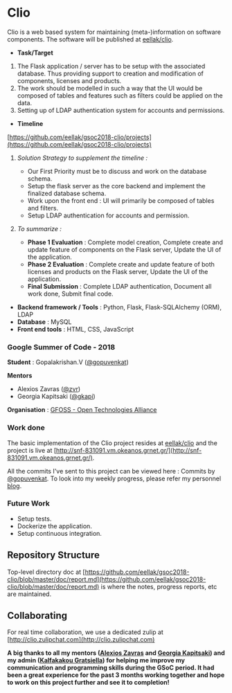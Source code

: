 # Clio

Clio is a web based system for maintaining (meta-)information on software components. The software will be published at [eellak/clio](https://github.com/eellak/clio).

* **Task/Target**

1. The Flask application / server has to be setup with the associated database. Thus providing support to creation and modification of components, licenses and products.
2. The work should be modelled in such a way that the UI would be composed of tables and features such as filters could be applied on the data.
3. Setting up of LDAP authentication system for accounts and permissions.

* **Timeline**

[https://github.com/eellak/gsoc2018-clio/projects](https://github.com/eellak/gsoc2018-clio/projects)

1. *Solution Strategy to supplement the timeline :*
    * Our First Priority must be to discuss and work on the database schema.
    * Setup the flask server as the core backend and implement the finalized database schema.
    * Work upon the front end : UI will primarily be composed of tables and filters.
    * Setup LDAP authentication for accounts and permission.

2. *To summarize :*
    * **Phase 1 Evaluation** : Complete model creation, Complete create and update feature of components on the Flask server, Update the UI of the application.
    * **Phase 2 Evaluation** : Complete create and update feature of both licenses and products on the Flask server, Update the UI of the application.
    * **Final Submission** : Complete LDAP authentication, Document all work done, Submit final code.

* **Backend framework / Tools** : Python, Flask, Flask-SQLAlchemy (ORM), LDAP
* **Database** : MySQL
* **Front end tools** : HTML, CSS, JavaScript

### Google Summer of Code - 2018

**Student** : Gopalakrishan.V ([@gopuvenkat](https://github.com/gopuvenkat))

**Mentors**

* Alexios Zavras ([@zvr](https://github.com/zvr))
* Georgia Kapitsaki ([@gkapi](https://github.com/gkapi))

**Organisation** : [GFOSS - Open Technologies Alliance](https://gfoss.eu/)

### Work done

The basic implementation of the Clio project resides at [eellak/clio](https://github.com/eellak/clio) and the project is live at [http://snf-831091.vm.okeanos.grnet.gr/](http://snf-831091.vm.okeanos.grnet.gr/).

All the commits I've sent to this project can be viewed here : Commits by [@gopuvenkat](https://github.com/eellak/clio/commits?author=gopuvenkat). To look into my weekly progress, please refer my personnel [blog](https://gopuvenkat.github.io/).

### Future Work

* Setup tests.
* Dockerize the application.
* Setup continuous integration.

## Repository Structure

Top-level directory doc at [https://github.com/eellak/gsoc2018-clio/blob/master/doc/report.md](https://github.com/eellak/gsoc2018-clio/blob/master/doc/report.md) is where the notes, progress reports, etc are maintained.

## Collaborating

For real time collaboration, we use a dedicated zulip at [http://clio.zulipchat.com](http://clio.zulipchat.com)

**A big thanks to all my mentors ([Alexios Zavras](https://github.com/zvr) and [Georgia Kapitsaki](https://github.com/gkapi)) and my admin ([Kalfakakou Gratsiella](https://github.com/GratsiellaKalf)) for helping me improve my communication and programming skills during the GSoC period. It had been  a great experience for the past 3 months working together and hope to work on this project further and see it to completion!**
